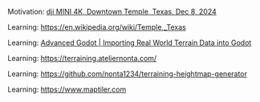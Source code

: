 Motivation: [dji MINI 4K, Downtown Temple, Texas, Dec 8, 2024](https://www.youtube.com/watch?v=huCuSM_imC8)

Learning: https://en.wikipedia.org/wiki/Temple,_Texas

Learning: [Advanced Godot | Importing Real World Terrain Data into Godot](https://www.youtube.com/watch?v=NSY0PyT0Z-g)

Learning: https://terraining.ateliernonta.com/

Learning: https://github.com/nonta1234/terraining-heightmap-generator

Learning: https://www.maptiler.com
